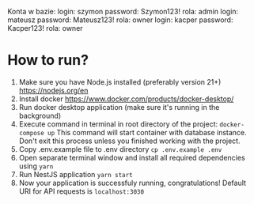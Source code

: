 Konta w bazie:
login: szymon password: Szymon123! rola: admin
login: mateusz password: Mateusz123! rola: owner
login: kacper password: Kacper123! rola: owner

# How to run?
1. Make sure you have Node.js installed (preferably version 21+)
https://nodejs.org/en
2. Install docker
https://www.docker.com/products/docker-desktop/
3. Run docker desktop application (make sure it's running in the background)
4. Execute command in terminal in root directory of the project:
`docker-compose up`
This command will start container with database instance.
Don't exit this process unless you finished working with the project.
5. Copy .env.example file to .env directory
`cp .env.example .env`
6. Open separate terminal window and install all required dependencies using
`yarn`
7. Run NestJS application
`yarn start`
8. Now your application is successfuly running, congratulations!
Default URI for API requests is `localhost:3030`
